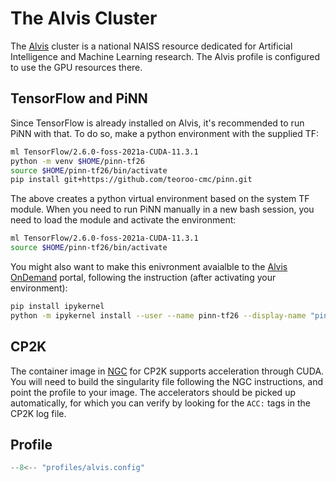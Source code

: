 # The Alvis Cluster

The [Alvis] cluster is a national NAISS resource dedicated for Artificial
Intelligence and Machine Learning research. The Alvis profile is configured to
use the GPU resources there.

[Alvis]: https://www.c3se.chalmers.se/about/Alvis/

## TensorFlow and PiNN

Since TensorFlow is already installed on Alvis, it's recommended to run PiNN
with that. To do so, make a python environment with the supplied TF:

```bash
ml TensorFlow/2.6.0-foss-2021a-CUDA-11.3.1
python -m venv $HOME/pinn-tf26
source $HOME/pinn-tf26/bin/activate
pip install git+https://github.com/teoroo-cmc/pinn.git 
```

The above creates a python virtual environment based on the system TF module.
When you need to run PiNN manually in a new bash session, you need to load the
module and activate the environment:

```bash
ml TensorFlow/2.6.0-foss-2021a-CUDA-11.3.1
source $HOME/pinn-tf26/bin/activate
```

You might also want to make this enivronment avaialble to the [Alvis
OnDemand][ondemand] portal, following the instruction (after activating your
environment):

```bash
pip install ipykernel
python -m ipykernel install --user --name pinn-tf26 --display-name "pinn-tf26"
```

[ondemand]: https://portal.c3se.chalmers.se/pun/sys/dashboard/

## CP2K

The container image in [NGC] for CP2K supports acceleration through CUDA. You
will need to build the singularity file following the NGC instructions, and
point the profile to your image. The accelerators should be picked up
automatically, for which you can verify by looking for the `ACC:` tags in the
CP2K log file.

[NGC]: https://catalog.ngc.nvidia.com/orgs/hpc/containers/cp2k

## Profile

```groovy
--8<-- "profiles/alvis.config"
```
